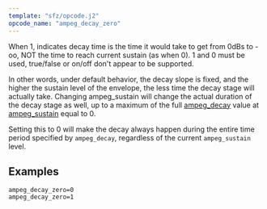 ```yaml
---
template: "sfz/opcode.j2"
opcode_name: "ampeg_decay_zero"
---
```

When 1, indicates decay time is the time it would take to get from 0dBs to -oo,
NOT the time to reach current sustain (as when 0).
1 and 0 must be used, true/false or on/off don't appear to be supported.

In other words, under default behavior, the decay slope is fixed, and the higher
the sustain level of the envelope, the less time the decay stage will actually
take. Changing ampeg_sustain will change the actual duration of the decay stage
as well, up to a maximum of the full [ampeg_decay] value at
[ampeg_sustain] equal to 0.

Setting this to 0 will make the decay always happen during the entire
time period specified by `ampeg_decay`, regardless of the current
`ampeg_sustain` level.

## Examples

```sfz
ampeg_decay_zero=0
ampeg_decay_zero=1
```


[ampeg_decay]:   ampeg_decay.md
[ampeg_sustain]: ampeg_sustain.md
